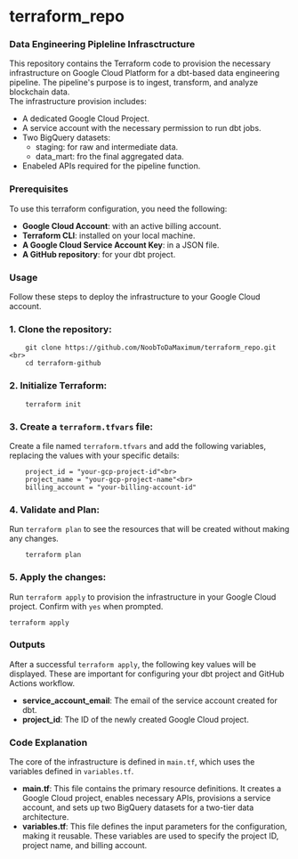 # terraform_repo

### Data Engineering Pipleline Infrasctructure

This repository contains the Terraform code to provision the necessary infrastructure on Google Cloud Platform for a dbt-based data engineering pipeline. The pipeline's purpose is to ingest, transform, and analyze blockchain data. <br>
The infrastructure provision includes:

<ul>
    <li>A dedicated Google Cloud Project.
    <li>A service account with the necessary permission to run dbt jobs.
    <li>Two BigQuery datasets:
        <ul>
            <li> staging: for raw and intermediate data.
            <li> data_mart: fro the final aggregated data.
        </ul>
    <li>Enabeled APIs required for the pipeline function.
</ul>

### Prerequisites

To use this terraform configuration, you need the following:

<ul>
    <li> <b>Google Cloud Account</b>: with an active billing account.
    <li> <b>Terraform CLI</b>: installed on your local machine.
    <li> <b>A Google Cloud Service Account Key</b>: in a JSON file.
    <li> <b>A GitHub repository</b>: for your dbt project.
</ul>

### Usage

Follow these steps to deploy the infrastructure to your Google Cloud account.

### 1. Clone the repository:

```
    git clone https://github.com/NoobToDaMaximum/terraform_repo.git <br>
    cd terraform-github
```

### 2. Initialize Terraform:

```
    terraform init
```

### 3. Create a `terraform.tfvars` file:

Create a file named `terraform.tfvars` and add the following variables, replacing the values with your specific details:<br>

```
    project_id = "your-gcp-project-id"<br>
    project_name = "your-gcp-project-name"<br>
    billing_account = "your-billing-account-id"
```

### 4. Validate and Plan:

Run `terraform plan` to see the resources that will be created without making any changes.<br>

```
    terraform plan
```

### 5. Apply the changes:

Run `terraform apply` to provision the infrastructure in your Google Cloud project. Confirm with `yes` when prompted.<br>

```
terraform apply
```

### Outputs

After a successful `terraform apply`, the following key values will be displayed. These are important for configuring your dbt project and GitHub Actions workflow.

<ul>
    <li> <b>service_account_email</b>: The email of the service account created for dbt.
    <li> <b>project_id</b>: The ID of the newly created Google Cloud project.
</ul>

### Code Explanation

The core of the infrastructure is defined in `main.tf`, which uses the variables defined in `variables.tf`.

<ul>
    <li><b>main.tf</b>: This file contains the primary resource definitions. It creates a Google Cloud project, enables necessary APIs, provisions a service account, and sets up two BigQuery datasets for a two-tier data architecture.</li>
    <li><b>variables.tf</b>: This file defines the input parameters for the configuration, making it reusable. These variables are used to specify the project ID, project name, and billing account.</li>
</ul>
